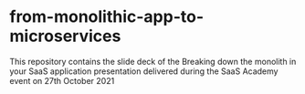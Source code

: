 # from-monolithic-app-to-microservices
This repository contains the slide deck of the Breaking down the monolith in your SaaS application presentation delivered during the SaaS Academy event on 27th October 2021
